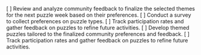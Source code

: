 [ ] Review and analyze community feedback to finalize the selected themes for the next puzzle week based on their preferences.
[ ] Conduct a survey to collect preferences on puzzle types.
[ ] Track participation rates and gather feedback on puzzles to refine future activities.
[ ] Develop themed puzzles tailored to the finalized community preferences and feedback.
[ ] Track participation rates and gather feedback on puzzles to refine future activities.